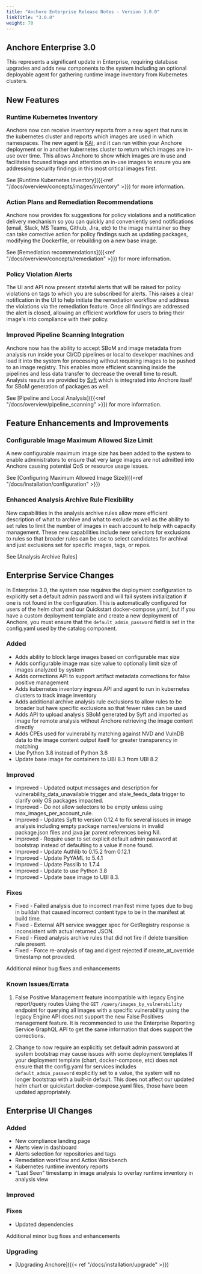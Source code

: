 ```yaml
---
title: "Anchore Enterprise Release Notes - Version 3.0.0"
linkTitle: "3.0.0"
weight: 70
---
```


## Anchore Enterprise 3.0

This represents a significant update in Enterprise, requiring database upgrades and adds new components to the system including an optional deployable agent for gathering
runtime image inventory from Kubernetes clusters.

## New Features

### Runtime Kubernetes Inventory

Anchore now can receive inventory reports from a new agent that runs in the kubernetes cluster and reports which images are used in which namespaces. The new agent is [KAI](https://github.com/anchore/kai), and
it can run within your Anchore deployment or in another kubernetes cluster to return which images are in-use over time. This allows Anchore to show which
images are in use and facilitates focused triage and attention on in-use images to ensure you are addressing security findings in this most critical images first.

See [Runtime Kubernetes Inventory]({{<ref "/docs/overview/concepts/images/inventory" >}}) for more information.

### Action Plans and Remediation Recommendations

Anchore now provides fix suggestions for policy violations and a notification delivery mechanism so you can quickly and conveniently send notifications (email, Slack, MS Teams, Github, Jira, etc) to the image maintainer
so they can take corrective action for policy findings such as updating packages, modifying the Dockerfile, or rebuilding on a new base image.

See [Remediation recommendations]({{<ref "/docs/overview/concepts/remediation" >}}) for more information.

### Policy Violation Alerts

The UI and API now present stateful alerts that will be raised for policy violations on tags to which you are subscribed for alerts. This raises a clear notification in the UI to help initiate the remediation
workflow and address the violations via the remediation feature. Once all findings are addressed the alert is closed, allowing an efficient workflow for users to bring their image's into compliance with
their policy.

### Improved Pipeline Scanning Integration

Anchore now has the ability to accept SBoM and image metadata from analysis run inside your CI/CD pipelines or local to developer machines and load it into the system for processing without requiring
images to be pushed to an image registry. This enables more efficient scanning inside the pipelines and less data transfer to decrease the overall time to result. Analysis results are provided by [Syft](https://github.com/anchore/syft) which
is integrated into Anchore itself for SBoM generation of packages as well.

See [Pipeline and Local Analysis]({{<ref "/docs/overview/pipeline_scanning" >}}) for more information.

## Feature Enhancements and Improvements

### Configurable Image Maximum Allowed Size Limit
A new configurable maximum image size has been added to the system to enable administrators to ensure that very large images are not admitted into Anchore causing potential QoS or resource usage issues.

See [Configuring Maximum Allowed Image Size]({{<ref "/docs/installation/configuration" >}})

### Enhanced Analysis Archive Rule Flexibility

New capabilities in the analysis archive rules allow more efficient description of what to archive and what to exclude as well as the ability to set rules to limit the number of images in each account to help with capacity management.
These new capabilities include new selectors for exclusions to rules so that broader rules can be use to select candidates for archival and just exclusions set for specific images, tags, or repos.

See [Analysis Archive Rules]


## Enterprise Service Changes

In Enterprise 3.0, the system now requires the deployment configuration to explicitly set a default admin password and will fail system initialization if one is not found in the configuration. This is automatically
configured for users of the helm chart and our Quickstart docker-compose.yaml, but if you have a custom deployment template and create a new deployment of Anchore, you must ensure that the `default_admin_password` field
is set in the config.yaml used by the catalog component.


### Added

+ Adds ability to block large images based on configurable max size
+ Adds configurable image max size value to optionally limit size of images analyzed by system
+ Adds corrections API to support artifact metadata corrections for false positive management
+ Adds kubernetes inventory ingress API and agent to run in kubernetes clusters to track image inventory
+ Adds additional archive analysis rule exclusions to allow rules to be broader but have specific exclusions so that fewer rules can be used
+ Adds API to upload analysis SBoM generated by Syft and imported as image for remote analysis without Anchore retrieving the image content directly
+ Adds CPEs used for vulnerability matching against NVD and VulnDB data to the image content output itself for greater transparency in matching
+ Use Python 3.8 instead of Python 3.6
+ Update base image for containers to UBI 8.3 from UBI 8.2

### Improved

+ Improved - Updated output messages and description for vulnerability_data_unavailable trigger and stale_feeds_data trigger to clarify only OS packages impacted.
+ Improved - Do not allow selectors to be empty unless using max_images_per_account_rule.
+ Improved - Updates Syft to version 0.12.4 to fix several issues in image analysis including empty package names/versions in invalid package.json files and java jar parent references being Nil.
+ Improved - Require user to set explicit default admin password at bootstrap instead of defaulting to a value if none found.
+ Improved - Update Authlib to 0.15.2 from 0.12.1
+ Improved - Update PyYAML to 5.4.1
+ Improved - Update Passlib to 1.7.4
+ Improved - Update to use Python 3.8
+ Improved - Update base image to UBI 8.3.


### Fixes 

+ Fixed - Failed analysis due to incorrect manifest mime types due to bug in buildah that caused incorrect content type to be in the manifest at build time.
+ Fixed - External API service swagger spec for GetRegistry response is inconsistent with actual returned JSON.
+ Fixed - Fixed analysis archive rules that did not fire if delete transition rule present.
+ Fixed - Force re-analysis of tag and digest rejected if create_at_override timestamp not provided.

Additional minor bug fixes and enhancements


### Known Issues/Errata

1. False Positive Management feature incompatible with legacy Engine report/query routes
Using the `GET /query/images_by_vulnerability` endpoint for querying all images with a specific vulnerability using the legacy Engine API does not support the new False Positives management feature.
It is recommended to use the Enterprise Reporting Service GraphQL API to get the same information that does support the corrections.
   
2. Change to now require an explicitly set default admin password at system bootstrap may cause issues with some deployment templates
If your deployment template (chart, docker-compose, etc) does not ensure that the config.yaml for services includes `default_admin_password` explicitly set to a value, the system will no longer
bootstrap with a built-in default. This does not affect our updated helm chart or quickstart docker-compose.yaml files, those have been updated appropriately.


## Enterprise UI Changes

### Added
+ New compliance landing page
+ Alerts view in dashboard
+ Alerts selection for repositories and tags
+ Remedation workflow and Actios Workbench
+ Kubernetes runtime inventory reports
+ "Last Seen" timestamp in image analysis to overlay runtime inventory in analysis view

### Improved

### Fixes
+ Updated dependencies

Additional minor bug fixes and enhancements


### Upgrading

* [Upgrading Anchore]({{< ref "/docs/installation/upgrade" >}})